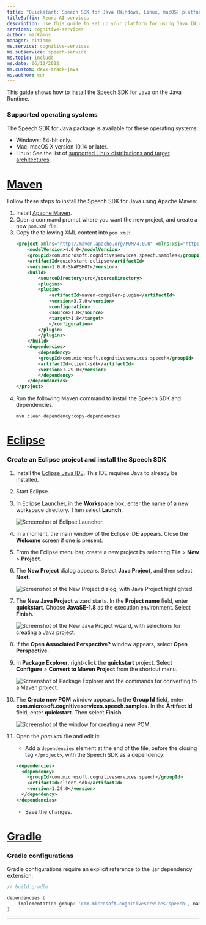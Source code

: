 ```yaml
---
title: "Quickstart: Speech SDK for Java (Windows, Linux, macOS) platform setup - Speech service"
titleSuffix: Azure AI services
description: Use this guide to set up your platform for using Java (Windows, Linux, macOS) with the Speech SDK.
services: cognitive-services
author: markamos
manager: nitinme
ms.service: cognitive-services
ms.subservice: speech-service
ms.topic: include
ms.date: 06/12/2022
ms.custom: devx-track-java
ms.author: eur
---
```


This guide shows how to install the [Speech SDK](~/articles/ai-services/speech-service/speech-sdk.md) for Java on the Java Runtime. 

### Supported operating systems

The Speech SDK for Java package is available for these operating systems:

- Windows: 64-bit only.
- Mac: macOS X version 10.14 or later.
- Linux: See the list of [supported Linux distributions and target architectures](~/articles/ai-services/speech-service/speech-sdk.md).


# [Maven](#tab/maven)

Follow these steps to install the Speech SDK for Java using Apache Maven:

1. Install [Apache Maven](https://maven.apache.org/install.html).
1. Open a command prompt where you want the new project, and create a new `pom.xml` file. 
1. Copy the following XML content into `pom.xml`:
    ```xml
    <project xmlns="http://maven.apache.org/POM/4.0.0" xmlns:xsi="http://www.w3.org/2001/XMLSchema-instance" xsi:schemaLocation="http://maven.apache.org/POM/4.0.0 http://maven.apache.org/xsd/maven-4.0.0.xsd">
        <modelVersion>4.0.0</modelVersion>
        <groupId>com.microsoft.cognitiveservices.speech.samples</groupId>
        <artifactId>quickstart-eclipse</artifactId>
        <version>1.0.0-SNAPSHOT</version>
        <build>
            <sourceDirectory>src</sourceDirectory>
            <plugins>
            <plugin>
                <artifactId>maven-compiler-plugin</artifactId>
                <version>3.7.0</version>
                <configuration>
                <source>1.8</source>
                <target>1.8</target>
                </configuration>
            </plugin>
            </plugins>
        </build>
        <dependencies>
            <dependency>
            <groupId>com.microsoft.cognitiveservices.speech</groupId>
            <artifactId>client-sdk</artifactId>
            <version>1.29.0</version>
            </dependency>
        </dependencies>
    </project>
    ```
1. Run the following Maven command to install the Speech SDK and dependencies.
    ```console
    mvn clean dependency:copy-dependencies
    ```

# [Eclipse](#tab/eclipse)

### Create an Eclipse project and install the Speech SDK

1. Install the [Eclipse Java IDE](https://www.eclipse.org/downloads/). This IDE requires Java to already be installed.

1. Start Eclipse.

1. In Eclipse Launcher, in the **Workspace** box, enter the name of a new workspace directory. Then select **Launch**.

   ![Screenshot of Eclipse Launcher.](~/articles/ai-services/Speech-Service/media/sdk/qs-java-jre-01-create-new-eclipse-workspace.png)

1. In a moment, the main window of the Eclipse IDE appears. Close the **Welcome** screen if one is present.

1. From the Eclipse menu bar, create a new project by selecting **File** > **New** > **Project**.

1. The **New Project** dialog appears. Select **Java Project**, and then select **Next**.

   ![Screenshot of the New Project dialog, with Java Project highlighted.](~/articles/ai-services/Speech-Service/media/sdk/qs-java-jre-02-select-wizard.png)

1. The **New Java Project** wizard starts. In the **Project name** field, enter **quickstart**. Choose **JavaSE-1.8** as the execution environment. Select **Finish**.

   ![Screenshot of the New Java Project wizard, with selections for creating a Java project.](~/articles/ai-services/Speech-Service/media/sdk/qs-java-jre-03-create-java-project.png)

1. If the **Open Associated Perspective?** window appears, select **Open Perspective**.

1. In **Package Explorer**, right-click the **quickstart** project. Select **Configure** > **Convert to Maven Project** from the shortcut menu.

   ![Screenshot of Package Explorer and the commands for converting to a Maven project.](~/articles/ai-services/Speech-Service/media/sdk/qs-java-jre-04-convert-to-maven-project.png)

1. The **Create new POM** window appears. In the **Group Id** field, enter **com.microsoft.cognitiveservices.speech.samples**. In the **Artifact Id** field, enter **quickstart**. Then select **Finish**.

   ![Screenshot of the window for creating a new POM.](~/articles/ai-services/Speech-Service/media/sdk/qs-java-jre-05-configure-maven-pom.png)

1. Open the *pom.xml* file and edit it:

   * Add a `dependencies` element at the end of the file, before the closing tag `</project>`, with the Speech SDK as a dependency:

    ```xml
    <dependencies>
      <dependency>
        <groupId>com.microsoft.cognitiveservices.speech</groupId>
        <artifactId>client-sdk</artifactId>
        <version>1.29.0</version>
      </dependency>
    </dependencies>
    ```

   * Save the changes.


# [Gradle](#tab/gradle)

### Gradle configurations

Gradle configurations require an explicit reference to the .jar dependency extension:

```gradle
// build.gradle

dependencies {
    implementation group: 'com.microsoft.cognitiveservices.speech', name: 'client-sdk', version: "1.29.0", ext: "jar"
}
```
---
